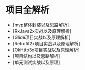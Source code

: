 # 项目全解析
* [mvp整体封装以及思路解析]
* [RxJava2x实战以及原理解析]
* [Glide项目实战以及原理解析]
* [Retrofit2x项目实战以及原理解析]
* [OkHttp3x项目实战以及原理解析]
* [项目结构以及思路解析]
* [单元测试实战以及原理]


